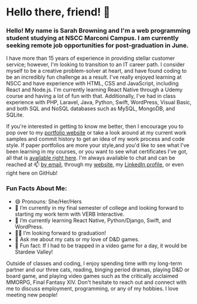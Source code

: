 # Hello there, friend! 👋

### Hello! My name is Sarah Browning and I'm a web programming student studying at NSCC Marconi Campus. I am currently seeking remote job opportunities for post-graduation in June.

I have more than 15 years of experience in providing stellar customer service; however, I'm looking to transition to an IT career path. I consider myself to be a creative problem-solver at heart, and have found coding to be an incredibly fun challenge as a result. I've really enjoyed learning at NSCC and have experience with HTML, CSS and JavaScript, including React and Node.js. I'm currently learning React Native through a Udemy course and having a lot of fun with that. Additionally, I've had in class experience with PHP, Laravel, Java, Python, Swift, WordPress, Visual Basic, and both SQL and NoSQL databases such as MySQL, MongoDB, and SQLite.

If you're interested in getting to know me better, then I encourage you to pop over to my [portfolio website](https://sarahbrowning.codes) or take a look around at my current work samples and commit history to get an idea of my work process and code style. If paper portfolios are more your style,and you'd like to see what I've been learning in my courses, or you want to see what certificates I've got, all that is [available right here](https://github.com/sarah-browning/sarah-browning/files/7653054/Portfolio-Y2-2021.pdf). I'm always available to chat and can be reached at 📫 [by email](mailto:browning.sarah.a@gmail.com), through my [website](https://sarahbrowning.codes), my [LinkedIn profile](https://www.linkedin.com/in/sarah-browning-dev/), or even right here on GitHub!

### Fun Facts About Me:
- 😄 Pronouns: She/Her/Hers
- 🔭 I’m currently in my final semester of college and looking forward to starting my work term with VERB Interactive.
- 🌱 I’m currently learning React Native, Python/Django, Swift, and WordPress.
- :woman_student: I’m looking forward to graduation!
- 💬 Ask me about my cats or my love of D&D games.
- 🐔 Fun fact: If I had to be trapped in a video game for a day, it would be Stardew Valley!

Outside of classes and coding, I enjoy spending time with my long-term partner and our three cats, reading, binging period dramas, playing D&D or board game, and playing video games such as the critically acclaimed MMORPG, Final Fantasy XIV. Don't hesitate to reach out and connect with me to discuss employment, programming, or any of my hobbies. I love meeting new people!
